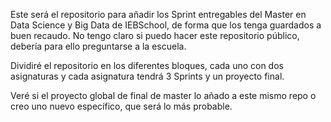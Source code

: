 Este será el repositorio para añadir los Sprint entregables del Master
en Data Science y Big Data de IEBSchool, de forma que los tenga guardados
a buen recaudo. No tengo claro si puedo hacer este repositorio público,
debería para ello preguntarse a la escuela.

Dividiré el repositorio en los diferentes bloques, cada uno con dos asignaturas
y cada asignatura tendrá 3 Sprints y un proyecto final.

Veré si el proyecto global de final de master lo añado a este mismo repo
o creo uno nuevo específico, que será lo más probable.
